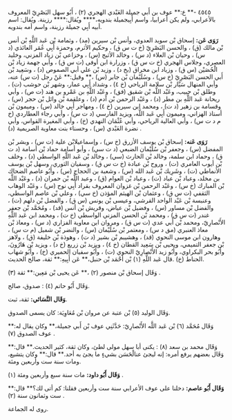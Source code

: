 ٤٥٤٥ -** ع:** عوف بن أَبي جميلة العَبْدي الهجري (٢) ، أَبُو سهل البَصْرِيّ المعروف بالأعرابي، ولم يكن أعرابيا، واسم أَبِيجميلة بندويه،**** ويُقال:**** رزينة. ويُقال: اسم أبيه أَبِي جميلة رزينة، واسم أمه بندويه.

**رَوَى عَن:** إسحاق بْن سويد العدوي، وأنس بْن سيرين (مد) ، وثمامة بْن عَبد اللَّهِ بْن أنس بْن مالك (ق) ، والحسن البَصْرِيّ (خ ت س ق) ، وحكيم الأثرم، وحمزة أَبِي عُمَر العائذي (د س) ، وحيان بْن العلاء (د س) ، وخالد الأثبج (س) ، وخزاعي بْن زياد المزني، وخليد العصري، وجلاس الهجري (خ ت س ق) ، وزرارة ابن أوفى (ت س ق) ، وأبي جهمة زياد بْن الْحُصَيْن (س ق) ، وزياد ابن مخراق (بخ د) ، وزيد بْن علي أبي الصموص (د) ، وسَعِيد بْن أَبي الحسن البَصْرِيّ (خ س) ، وسُلَيْمان بْن جابر (س) ،** وقيل:** عَنْ رجل (ت س) عنه، وأبي المنهال سَيَّار بْن سلامة الرياحي (خ ٤) ، وشداد أَبِي عمار، وشهر بْن حوشب (ت) ، وطلق بْن حبيب، وعَبْد اللَّه بْن شقيق (فق) ، وعَبْد اللَّهِ بن عَمْرو بن هند (ت ص) ، وأبي ريحانة عَبد اللَّهِ بن مطر (د) ، وعَبْد الرحمن بْن آدم (د) ، وعلقمة بْن وائل بْن حجر (س) ، وقسامة بن زهير (د ت) ، ومحمد ابن سيرين (خ ٤) ، ومهاجر أَبِي خالد (س) ، وميمون بْن أستاذ الهزاني، وميمون أَبِي عَبد اللَّه، ويزيد الفارسي (د ت س) ، وأبي رجاء العطاردي (خ م د ت س) ، وأبي العالية الرياحي، وأبي عُثْمَان النهدي (خ) ، وأبي المغيرة القواس، وأبي نضرة العَبْدي (س) ، وحسناء بنت معاوية الصريمية (د) .

**رَوَى عَنه:** إسحاق بْن يوسف الأزرق (خ س) ، وإسماعيلابْن علية (ت س) ، وبشر بْن المفضل (س) ، وجعفر بْن سُلَيْمان الضبعي (د ت سي) ، وأبو أسامة حماد بْن أسامة (د ت ق) ، وحماد ابن سلمة، وخالد بْن الحارث (سي) ، وخالد بْن عَبد اللَّهِ الواسطي (د) ، وخلف بْن أيوب العامري (ت) ، وروح بْن عبادة (خ ت س ق) ، وسفيان الثوري، وسهل بْن يوسف الأنماطي (ت) ، وشَرِيك بْن عَبد الله (س) ، وشعبة بن الحجاج (س) ، وأَبُو عاصم الضحاك بن مخلد، وعباد بْن عباد (ت) ، وعباد بْن العوام (ق) ، وعبد اللَّه بْن حمران (د) ، وعَبْد اللَّه بْن المبارك (خ س) ، وعَبْد الرحمن بْن غزوان المعروف بقراد أَبِي نوح (س) ، وعَبْد الوهاب الثقفي (ت س ق) ، وعثمان بْن الهيثم المؤذن (خ سي) ، وعلي بْن عاصم الواسطي، وعنبسة بْن عَبْد الواحد القرشي، وعيسى بْن يونس (س ق) ، والفضل بْن دلهم (ت) ، والفضل بْن مساور (س) ، وفضيل بْن عياض، وقريش بْن أنس (قد) ، ومُحَمَّد بْن جعفر غندر (ت س ق) ، ومحمد بْن الحسن المزني الواسطي (خ ت) ، ومحمد ابن عَبد اللَّهِ الأَنْصارِيّ، ومحمد بْن أَبي عدي (ت س ق) ، ومروان ابن معاوية الفزاري (د س) ، ومعاذ بْن معاذ العنبري (مق د س) ، ومعتمر بْن سُلَيْمان (س) ، والنضر بْن شميل (م ت س) ، وهارون ابن موسى النحوي (قد) ، وهشيبم بْن بشير (د ت) ، وهوذة بْن خليفة (ق) ، ولاهز بْن جعفر التميمي، ويحيى بْن سَعِيد القطان (خ ٤) ، ويزيد بْن زريع (خ د) ، ويزيد بْن هَارُونَ، وأَبُو بحر البكراوي، وأَبُو زيد الأَنْصارِيّ النحوي (ت) ، وأَبُو سفيان الحميري (خ) ، وأَبُو شهاب الحناط (خ) .قال عَبد اللَّهِ (١) بْن أَحْمَد بْن حنبل،** عَن أَبِيهِ:** ثقة، صالح الحديث.

وَقَال إسحاق بْن منصور (٢) ،** عَن يحيى بْن مَعِين:** ثقة (٣) .

وَقَال أَبُو حاتم (٤) : صدوق، صالح.

**وَقَال النَّسَائي:** ثقة، ثبت.

وَقَال الوليد (٥) بْن عتبة عن مروان بْن مُعَاوِيَة: كان يسمى الصدوق.

وَقَال مُحَمَّد (٦) بْن عَبد اللَّه الأَنْصارِيّ: حَدَّثَنِي عوف بْن أَبي جميلة،** وكان يقال له:** عوف الصدوق (٧) .

وَقَال محمد بن سعد (٨) : يكنى أبا سهل مولى لطئ، وكان ثقة، كثير الحديث.** قال:** وَقَال بعضهم يرفع أمره: إنه ليجئ عنالْحَسَن بشيءٍ ما يجئ به أحد.** قال:** وكان يتشيع، ومات سنة ست وأربعين ومئة.

**وَقَال أَبُو داود:** مات سنة سبع وأربعين ومئة (١) .

**وَقَال أَبُو عاصم:** دخلنا على عوف الأعرابي سنة ست وأربعين فقلنا: كم أتى لك؟** قال:** ست وثمانون سنة (٢) .

روى له الجماعة.